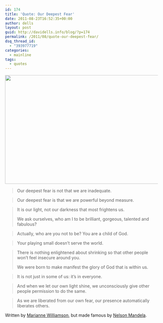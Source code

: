 ```yaml
---
id: 174
title: 'Quote: Our Deepest Fear'
date: 2011-08-23T16:52:35+00:00
author: dells
layout: post
guid: http://davidells.info/blog/?p=174
permalink: /2011/08/quote-our-deepest-fear/
dsq_thread_id:
  - "393977719"
categories:
  - mainline
tags:
  - quotes
---
```

<img src="http://davidells.info/blog/wp-content/uploads/2011/08/NelsonMandela1.jpg" alt="" title="Nelson Mandela," width="512" height="357" class="aligncenter size-full wp-image-182" />

> Our deepest fear is not that we are inadequate.
  
> Our deepest fear is that we are powerful beyond measure.
  
> It is our light, not our darkness that most frightens us. 
> 
> We ask ourselves, who am I to be brilliant, gorgeous, talented and fabulous?
  
> Actually, who are you not to be? You are a child of God.
  
> Your playing small doesn&#8217;t serve the world.
  
> There is nothing enlightened about shrinking so that other people won&#8217;t feel insecure around you. 
> 
> We were born to make manifest the glory of God that is within us.
  
> It is not just in some of us: it&#8217;s in everyone.
  
> And when we let our own light shine, we unconsciously give other people permission to do the same.
  
> As we are liberated from our own fear, our presence automatically liberates others.

Written by [Marianne Williamson](http://en.wikipedia.org/wiki/Marianne_Williamson), but made famous by [Nelson Mandela](http://en.wikipedia.org/wiki/Nelson_Mandela).